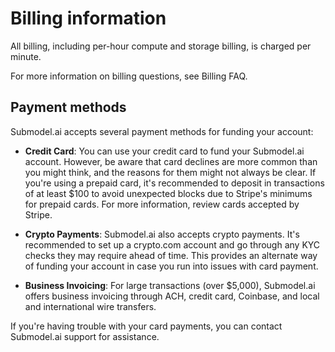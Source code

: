 # Billing information

All billing, including per-hour compute and storage billing, is charged per minute.

For more information on billing questions, see Billing FAQ.

## Payment methods

Submodel.ai accepts several payment methods for funding your account:

- **Credit Card**: You can use your credit card to fund your Submodel.ai account. However, be aware that card declines are more common than you might think, and the reasons for them might not always be clear. If you're using a prepaid card, it's recommended to deposit in transactions of at least $100 to avoid unexpected blocks due to Stripe's minimums for prepaid cards. For more information, review cards accepted by Stripe.

- **Crypto Payments**: Submodel.ai also accepts crypto payments. It's recommended to set up a crypto.com account and go through any KYC checks they may require ahead of time. This provides an alternate way of funding your account in case you run into issues with card payment.

- **Business Invoicing**: For large transactions (over $5,000), Submodel.ai offers business invoicing through ACH, credit card, Coinbase, and local and international wire transfers.

If you're having trouble with your card payments, you can contact Submodel.ai support for assistance.